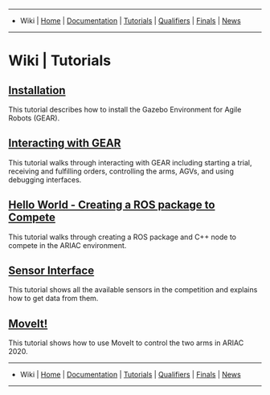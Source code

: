 -------------------------------------------------
- Wiki | [Home](../README.md) | [Documentation](documentation.md) | [Tutorials](tutorials.md) | [Qualifiers](qualifier.md) | [Finals](finals.md) | [News](updates.md)
-------------------------------------------------

# Wiki | Tutorials

## [Installation](tutorials/building_from_source.md)

This tutorial describes how to install the Gazebo Environment for Agile Robots (GEAR).

## [Interacting with GEAR](tutorials/gear_interface.md)

This tutorial walks through interacting with GEAR including starting a trial, receiving and fulfilling orders, controlling the arms, AGVs, and using debugging interfaces.

## [Hello World - Creating a ROS package to Compete](tutorials/hello_world.md)

This tutorial walks through creating a ROS package and C++ node to compete in the ARIAC environment.

## [Sensor Interface](tutorials/sensor_interface.md)

This tutorial shows all the available sensors in the competition and explains how to get data from them.

## [MoveIt!](tutorials/moveit_interface.md)

This tutorial shows how to use MoveIt to control the two arms in ARIAC 2020.

-------------------------------------------------
- Wiki | [Home](../README.md) | [Documentation](documentation.md) | [Tutorials](tutorials.md) | [Qualifiers](qualifier.md) | [Finals](finals.md) | [News](updates.md)
-------------------------------------------------

